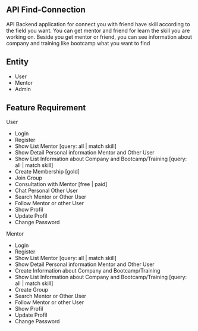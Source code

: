 ## API Find-Connection

API Backend application for connect you with friend have skill according to the field you want. 
You can get mentor and friend for learn the skill you are working on. Beside you get mentor or friend, you can see information about company and training like bootcamp what you want to find

## Entity

- User
- Mentor
- Admin

## Feature Requirement

User

- Login
- Register
- Show List Mentor [query: all | match skill]
- Show Detail Personal information Mentor and Other User
- Show List Information about Company and Bootcamp/Training [query: all | match skill]
- Create Membership [gold]
- Join Group
- Consultation with Mentor [free | paid]
- Chat Personal Other User 
- Search Mentor or Other User
- Follow Mentor or other User
- Show Profil
- Update Profil
- Change Password

Mentor

- Login
- Register
- Show List Mentor [query: all | match skill]
- Show Detail Personal information Mentor and Other User
- Create Information about Company and Bootcamp/Training
- Show List Information about Company and Bootcamp/Training [query: all | match skill]
- Create Group
- Search Mentor or Other User
- Follow Mentor or other User
- Show Profil
- Update Profil
- Change Password